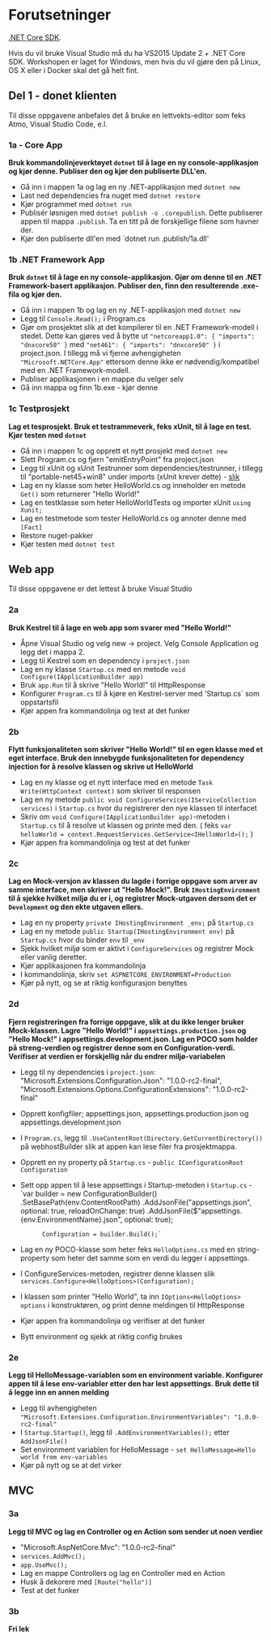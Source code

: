 Forutsetninger
=======

[.NET Core SDK](https://www.microsoft.com/net/core).

Hvis du vil bruke Visual Studio må du ha VS2015 Update 2 + .NET Core SDK.
Workshopen er laget for Windows, men hvis du vil gjøre den på Linux, OS X eller i Docker skal det gå helt fint.


## Del 1 - donet klienten
Til disse oppgavene anbefales det å bruke en lettvekts-editor som feks Atmo, Visual Studio Code, e.l.

### 1a - Core App
**Bruk kommandolinjeverktøyet `dotnet` til å lage en ny console-applikasjon og kjør denne. Publiser den og kjør den publiserte DLL'en.**
* Gå inn i mappen 1a og lag en ny .NET-applikasjon med `dotnet new`
* Last ned dependencies fra nuget med `dotnet restore`
* Kjør programmet med `dotnet run`
* Publisér løsnigen med `dotnet publish -o .corepublish`. Dette publiserer appen til mappa `.publish`. Ta en titt på de forskjellige filene som havner der.
* Kjør den publiserte dll'en med `dotnet run .publish/1a.dll'


### 1b .NET Framework App
**Bruk `dotnet` til å lage en ny console-applikasjon. Gjør om denne til en .NET Framework-basert applikasjon. Publiser den, finn den resulterende .exe-fila og kjør den.**
* Gå inn i mappen 1b og lag en ny .NET-applikasjon med `dotnet new`
* Legg til `Console.Read();` i Program.cs
* Gjør om prosjektet slik at det kompilerer til en .NET Framework-modell i stedet. Dette kan gjøres ved å bytte ut `"netcoreapp1.0": {
      "imports": "dnxcore50"
    }` med
    `"net461": {
      "imports": "dnxcore50"
    }`
    i project.json.
    I tillegg må vi fjerne avhengigheten `"Microsoft.NETCore.App"` ettersom denne ikke er nødvendig/kompatibel med en .NET Framework-modell.
* Publiser applikasjonen i en mappe du velger selv
* Gå inn mappa og finn 1b.exe - kjør denne

### 1c Testprosjekt
**Lag et tesprosjekt. Bruk et testrammeverk, feks xUnit, til å lage en test. Kjør testen med `dotnet`**
* Gå inn i mappen 1c og opprett et nytt prosjekt med `dotnet new`
* Slett Program.cs og fjern "emitEntryPoint" fra project.json
* Legg til xUnit og xUnit Testrunner som dependencies/testrunner, i tillegg til "portable-net45+win8" under imports (xUnit krever dette) - [slik](https://github.com/severisv/dotnet-core-intro/blob/master/1c%20-%20fasit/project.json)
* Lag en ny klasse som heter HelloWorld.cs og inneholder en metode `Get()` som returnerer "Hello World!"
* Lag en testklasse som heter HelloWorldTests og importer xUnit `using Xunit;`
* Lag en testmetode som tester HelloWorld.cs og annoter denne med `[Fact]`
* Restore nuget-pakker
* Kjør testen med `dotnet test`


## Web app
Til disse oppgavene er det lettest å bruke Visual Studio

### 2a
**Bruk Kestrel til å lage en web app som svarer med "Hello World!"**
* Åpne Visual Studio og velg new -> project. Velg Console Application og legg det i mappa 2.
* Legg til Kestrel som en dependency i `project.json`
* Lag en ny klasse `Startup.cs` med en metode `void Configure(IApplicationBuilder app)`
* Bruk `app.Run` til å skrive "Hello World!" til HttpResponse
* Konfigurer `Program.cs` til å kjøre en Kestrel-server med 'Startup.cs` som oppstartsfil
* Kjør appen fra kommandolinja og test at det funker

### 2b
**Flytt funksjonaliteten som skriver "Hello World!" til en egen klasse med et eget interface.
Bruk den innebygde funksjonaliteten for dependency injection for å resolve klassen og skrive ut HelloWorld**
* Lag en ny klasse og et nytt interface med en metode `Task Write(HttpContext context)` som skriver til responsen
* Lag en ny metode `public void ConfigureServices(IServiceCollection services)` i `Startup.cs` hvor du registrerer den nye klassen til interfacet
* Skriv om `void Configure(IApplicationBuilder app)`-metoden i `Startup.cs` til å resolve ut klassen og printe med den. ( feks `var helloWorld = context.RequestServices.GetService<IHelloWorld>();` )
* Kjør appen fra kommandolinja og test at det funker

### 2c
**Lag en Mock-versjon av klassen du lagde i forrige oppgave som arver av samme interface, men skriver ut "Hello Mock!". Bruk `IHostingEnvironment` til å sjekke hvilket miljø du er i,
og registrer Mock-utgaven dersom det er `Development` og  den ekte utgaven ellers.**
* Lag en ny property `private IHostingEnvironment _env;` på `Startup.cs`
* Lag en ny metode `public Startup(IHostingEnvironment env)` på `Startup.cs` hvor du binder `env` til `_env`
* Sjekk hvilket miljø som er aktivt i `ConfigureServices` og registrer Mock eller vanlig deretter.
* Kjør applikasjonen fra kommandolinja
* I kommandolinja, skriv `set ASPNETCORE_ENVIRONMENT=Production`
* Kjør på nytt, og se at riktig konfigurasjon benyttes

### 2d
**Fjern registreringen fra forrige oppgave, slik at du ikke lenger bruker Mock-klassen.
Lagre "Hello World!" i `appsettings.production.json` og "Hello Mock!" i appsettings.development.json.
Lag en POCO som holder på streng-verdien og registrer denne som en Configuration-verdi.
Verifiser at verdien er forskjellig når du endrer miljø-variabelen**

* Legg til ny dependencies i `project.json`: "Microsoft.Extensions.Configuration.Json": "1.0.0-rc2-final", "Microsoft.Extensions.Options.ConfigurationExtensions": "1.0.0-rc2-final"
* Opprett konfigfiler; appsettings.json, appsettings.production.json og appsettings.development.json
* I `Program.cs`, legg til `.UseContentRoot(Directory.GetCurrentDirectory())` på webhostBuilder slik at appen kan lese filer fra prosjektmappa.
* Opprett en ny property på `Startup.cs` - `public IConfigurationRoot Configuration`
* Sett opp appen til å lese appsettings i Startup-metoden i `Startup.cs` -
  `var builder = new ConfigurationBuilder()
                .SetBasePath(env.ContentRootPath)
                .AddJsonFile("appsettings.json", optional: true, reloadOnChange: true)
                .AddJsonFile($"appsettings.{env.EnvironmentName}.json", optional: true);

            Configuration = builder.Build();`
* Lag en ny POCO-klasse som heter feks `HelloOptions.cs` med en string-property som heter det samme som en verdi du legger i appsettings.
* I ConfigureServices-metoden, registrer denne klassen slik `services.Configure<HelloOptions>(Configuration);`
* I klassen som printer "Hello World", ta inn `IOptions<HelloOptions> options` i konstruktøren, og print denne meldingen til HttpResponse
* Kjør appen fra kommandolinja og verifiser at det funker
* Bytt environment og sjekk at riktig config brukes

### 2e
**Legg til HelloMessage-variablen som en environment variable. Konfigurer appen til å lese env-variabler etter den har lest appsettings. Bruk dette til å legge inn en annen melding**
* Legg til avhengigheten `"Microsoft.Extensions.Configuration.EnvironmentVariables": "1.0.0-rc2-final"`
* I `Startup.Startup()`, legg til `.AddEnvironmentVariables();` etter `AddJsonFile()`
* Set environment variablen for HelloMessage - `set HelloMessage=Hello world from env-variables`
* Kjør på nytt og se at det virker

## MVC
### 3a
**Legg til MVC og lag en Controller og en Action som sender ut noen verdier**
*  "Microsoft.AspNetCore.Mvc": "1.0.0-rc2-final"
* `services.AddMvc();`
* `app.UseMvc();`
* Lag en mappe Controllers og lag en Controller med en Action
* Husk å dekorere med `[Route("hello")]`
* Test at det funker

### 3b
**Fri lek**
